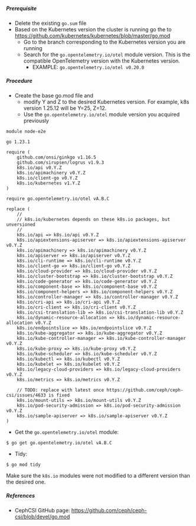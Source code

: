 ##### Prerequisite
- Delete the existing `go.sum` file
- Based on the Kubernetes version the cluster is running go the to https://github.com/kubernetes/kubernetes/blob/master/go.mod
	- Go to the branch corresponding to the Kubernetes version you are running
	- Search for the `go.opentelemetry.io/otel` module version. This is the compatible OpenTelemetry version with the Kubernetes version.
		- EXAMPLE: `go.opentelemetry.io/otel v0.20.0`

##### Procedure
- Create the base go.mod file and 
	- modify Y and Z to the desired Kubernetes version. For example, k8s version 1.25.12 will be Y=25, Z=12.
	- Use the `go.opentelemetry.io/otel` module version you acquired previously 
```
module node-e2e

go 1.23.1

require (
	github.com/onsi/ginkgo v1.16.5
	github.com/sirupsen/logrus v1.9.3
	k8s.io/api v0.Y.Z
	k8s.io/apimachinery v0.Y.Z
	k8s.io/client-go v0.Y.Z
	k8s.io/kubernetes v1.Y.Z
)

require go.opentelemetry.io/otel vA.B.C

replace (
	//
	// k8s.io/kubernetes depends on these k8s.io packages, but unversioned
	//
	k8s.io/api => k8s.io/api v0.Y.Z
	k8s.io/apiextensions-apiserver => k8s.io/apiextensions-apiserver v0.Y.Z
	k8s.io/apimachinery => k8s.io/apimachinery v0.Y.Z
	k8s.io/apiserver => k8s.io/apiserver v0.Y.Z
	k8s.io/cli-runtime => k8s.io/cli-runtime v0.Y.Z
	k8s.io/client-go => k8s.io/client-go v0.Y.Z
	k8s.io/cloud-provider => k8s.io/cloud-provider v0.Y.Z
	k8s.io/cluster-bootstrap => k8s.io/cluster-bootstrap v0.Y.Z
	k8s.io/code-generator => k8s.io/code-generator v0.Y.Z
	k8s.io/component-base => k8s.io/component-base v0.Y.Z
	k8s.io/component-helpers => k8s.io/component-helpers v0.Y.Z
	k8s.io/controller-manager => k8s.io/controller-manager v0.Y.Z
	k8s.io/cri-api => k8s.io/cri-api v0.Y.Z
	k8s.io/cri-client => k8s.io/cri-client v0.Y.Z
	k8s.io/csi-translation-lib => k8s.io/csi-translation-lib v0.Y.Z
	k8s.io/dynamic-resource-allocation => k8s.io/dynamic-resource-allocation v0.Y.Z
	k8s.io/endpointslice => k8s.io/endpointslice v0.Y.Z
	k8s.io/kube-aggregator => k8s.io/kube-aggregator v0.Y.Z
	k8s.io/kube-controller-manager => k8s.io/kube-controller-manager v0.Y.Z
	k8s.io/kube-proxy => k8s.io/kube-proxy v0.Y.Z
	k8s.io/kube-scheduler => k8s.io/kube-scheduler v0.Y.Z
	k8s.io/kubectl => k8s.io/kubectl v0.Y.Z
	k8s.io/kubelet => k8s.io/kubelet v0.Y.Z
	k8s.io/legacy-cloud-providers => k8s.io/legacy-cloud-providers v0.Y.Z
	k8s.io/metrics => k8s.io/metrics v0.Y.Z
	
	// TODO: replace with latest once https://github.com/ceph/ceph-csi/issues/4633 is fixed
	k8s.io/mount-utils => k8s.io/mount-utils v0.Y.Z
	k8s.io/pod-security-admission => k8s.io/pod-security-admission v0.Y.Z
	k8s.io/sample-apiserver => k8s.io/sample-apiserver v0.Y.Z
)
```
- Get the `go.opentelemetry.io/otel` module:
```
$ go get go.opentelemetry.io/otel vA.B.C
```
- Tidy:
```
$ go mod tidy
```

Make sure the `k8s.io` modules were not modified to a different version than the desired one.


##### References
- CephCSI GitHub page: https://github.com/ceph/ceph-csi/blob/devel/go.mod